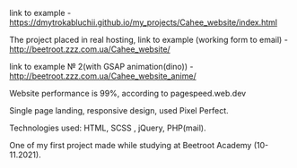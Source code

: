 link to example - https://dmytrokabluchii.github.io/my_projects/Cahee_website/index.html

The project placed in real hosting, link to example (working form to email) - http://beetroot.zzz.com.ua/Cahee_website/

link to example № 2(with GSAP animation(dino)) - http://beetroot.zzz.com.ua/Cahee_website_anime/

Website performance is 99%, according to pagespeed.web.dev

Single page landing, responsive design, used Pixel Perfect.

Technologies used: HTML, SCSS , jQuery, PHP(mail).

One of my first project made while studying at Beetroot Academy (10-11.2021).
